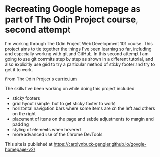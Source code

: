 # Recreating Google homepage as part of The Odin Project course, second attempt
I'm working through The Odin Project Web Development 101 course. This project aims to tie together the things I've been learning so far, including and especially working with git and GitHub.
In this second attempt I am going to use git commits step by step as shown in a different tutorial, and also explicitly use grid to try a particular method of sticky footer and try to get it to work.

From The Odin Project's [curriculum](http://www.theodinproject.com/courses/web-development-101/lessons/html-css)

The skills I've been working on while doing this project included
* sticky footers
* grid layout (simple, but to get sticky footer to work)
* horizontal navigation bars where some items are on the left and others on the right
* placement of items on the page and subtle adjustments to margin and padding
* styling of elements when hovered
* more advanced use of the Chrome DevTools

This site is published at https://carolynbuck-gengler.github.io/google-homepage-v2/
